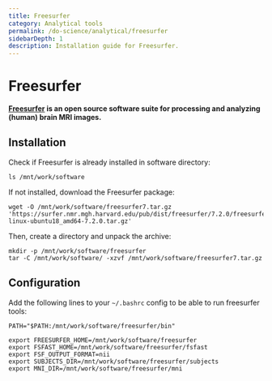 ```yaml
---
title: Freesurfer
category: Analytical tools
permalink: /do-science/analytical/freesurfer
sidebarDepth: 1
description: Installation guide for Freesurfer.
---
```


# Freesurfer

**[Freesurfer](https://surfer.nmr.mgh.harvard.edu/) is an open source
software suite for processing and analyzing (human) brain MRI images.**

## Installation

Check if Freesurfer is already installed in software directory:
```
ls /mnt/work/software
```

If not installed, download the Freesurfer package:
```
wget -O /mnt/work/software/freesurfer7.tar.gz 'https://surfer.nmr.mgh.harvard.edu/pub/dist/freesurfer/7.2.0/freesurfer-linux-ubuntu18_amd64-7.2.0.tar.gz'
```

Then, create a directory and unpack the archive:
```
mkdir -p /mnt/work/software/freesurfer
tar -C /mnt/work/software/ -xzvf /mnt/work/software/freesurfer7.tar.gz
```

## Configuration

Add the following lines to your `~/.bashrc` config to be able to run freesurfer tools:

```
PATH="$PATH:/mnt/work/software/freesurfer/bin"

export FREESURFER_HOME=/mnt/work/software/freesurfer
export FSFAST_HOME=/mnt/work/software/freesurfer/fsfast
export FSF_OUTPUT_FORMAT=nii
export SUBJECTS_DIR=/mnt/work/software/freesurfer/subjects
export MNI_DIR=/mnt/work/software/freesurfer/mni
```


